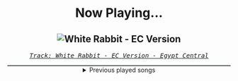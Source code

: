 <div align="center"> 
<h1>Now Playing...</h1>

![White Rabbit - EC Version](https://i.scdn.co/image/ab67616d00001e02c0a80284cf7a16618eb534ca)
--
_<samp><a href="https://open.spotify.com/track/7yPjd4QJUfytp1WEsrk7Vb">Track: White Rabbit - EC Version - Egypt Central</a></samp>_

<div style="border: 1px #4B5054 solid"></div>
<details>
  <summary>
    Previous played songs
  </summary>
  <table>
    <thead>
      <tr>
        <th>
          Artist
        </th>
        <th>
          Song
        </th>
        <th>
          Link
        </th>
      </tr>
    </thead>
    <tbody>
      <tr><td>Egypt Central</td><td>White Rabbit - EC Version</td><td><a href="https://open.spotify.com/track/7yPjd4QJUfytp1WEsrk7Vb">https://open.spotify.com/track/7yPjd4QJUfytp1WEsrk7Vb</a></td></tr><tr><td>Motionless In White</td><td>Werewolf: Synthwave Edition</td><td><a href="https://open.spotify.com/track/0D4v7cIYb2bIYKNG7BQtbW">https://open.spotify.com/track/0D4v7cIYb2bIYKNG7BQtbW</a></td></tr><tr><td>Demon Hunter</td><td>Fiction Kingdom</td><td><a href="https://open.spotify.com/track/1nBmLEAutE4wFIllKhJp8g">https://open.spotify.com/track/1nBmLEAutE4wFIllKhJp8g</a></td></tr><tr><td>Richy Nix</td><td>Your Time Is Over</td><td><a href="https://open.spotify.com/track/4DedWAAfZrlbEBfaXrgD62">https://open.spotify.com/track/4DedWAAfZrlbEBfaXrgD62</a></td></tr><tr><td>All That Remains</td><td>If I'm Honest</td><td><a href="https://open.spotify.com/track/5QQQIzFQQUALQhU3ncB1d0">https://open.spotify.com/track/5QQQIzFQQUALQhU3ncB1d0</a></td></tr><tr><td>Ill Niño</td><td>What You Deserve</td><td><a href="https://open.spotify.com/track/2pbYZhE25xmIhEsISJbqLF">https://open.spotify.com/track/2pbYZhE25xmIhEsISJbqLF</a></td></tr><tr><td>Matthew West</td><td>Broken Things</td><td><a href="https://open.spotify.com/track/4v8GJxLdvUiN7R31cKcmNL">https://open.spotify.com/track/4v8GJxLdvUiN7R31cKcmNL</a></td></tr><tr><td>Shinedown</td><td>Asking for It</td><td><a href="https://open.spotify.com/track/3Tp7y0bLogDQsIO5tTTOH4">https://open.spotify.com/track/3Tp7y0bLogDQsIO5tTTOH4</a></td></tr><tr><td>Periphery</td><td>Reprise</td><td><a href="https://open.spotify.com/track/0RmSg18CUixmUHq5Ydqszr">https://open.spotify.com/track/0RmSg18CUixmUHq5Ydqszr</a></td></tr><tr><td>The Raven Age</td><td>Surrogate</td><td><a href="https://open.spotify.com/track/1NuxmVm3NykaYADimgML7v">https://open.spotify.com/track/1NuxmVm3NykaYADimgML7v</a></td></tr><tr><td>Micah Tyler</td><td>Soul Song</td><td><a href="https://open.spotify.com/track/5z3GwALzXJK84igthB2V3m">https://open.spotify.com/track/5z3GwALzXJK84igthB2V3m</a></td></tr><tr><td>Demon Hunter</td><td>Dead Flowers</td><td><a href="https://open.spotify.com/track/4im1m4RFW7m5REaVPTbTI3">https://open.spotify.com/track/4im1m4RFW7m5REaVPTbTI3</a></td></tr><tr><td>Machine Gun Kelly</td><td>Merry Go Round</td><td><a href="https://open.spotify.com/track/7k9rcsOLrZBzxIL4cyAipZ">https://open.spotify.com/track/7k9rcsOLrZBzxIL4cyAipZ</a></td></tr><tr><td>Volbeat</td><td>My Body</td><td><a href="https://open.spotify.com/track/7MueUI9DxVV5PReSaK4ecI">https://open.spotify.com/track/7MueUI9DxVV5PReSaK4ecI</a></td></tr><tr><td>Crown The Empire</td><td>Wake Me Up</td><td><a href="https://open.spotify.com/track/11462XLThSYmbSB1k7sBly">https://open.spotify.com/track/11462XLThSYmbSB1k7sBly</a></td></tr><tr><td>Hopsin</td><td>Forever Ill</td><td><a href="https://open.spotify.com/track/4KdCJDVnLODYyg69DGI1Hq">https://open.spotify.com/track/4KdCJDVnLODYyg69DGI1Hq</a></td></tr><tr><td>Blind Guardian</td><td>Prophecies</td><td><a href="https://open.spotify.com/track/1hn1yA6jDFeaAup2Q855zB">https://open.spotify.com/track/1hn1yA6jDFeaAup2Q855zB</a></td></tr><tr><td>Malrun</td><td>Black Rain</td><td><a href="https://open.spotify.com/track/6sMJu6UIlynyP8V9cermTD">https://open.spotify.com/track/6sMJu6UIlynyP8V9cermTD</a></td></tr><tr><td>Days Of Jupiter</td><td>Follow</td><td><a href="https://open.spotify.com/track/3He2VViMWC4sorXkNwNAtB">https://open.spotify.com/track/3He2VViMWC4sorXkNwNAtB</a></td></tr><tr><td>Adrian Von Ziegler</td><td>Fable</td><td><a href="https://open.spotify.com/track/7oXqz75LxNjo3bVbSq84hu">https://open.spotify.com/track/7oXqz75LxNjo3bVbSq84hu</a></td></tr>
    </tbody>
  </table>
</details>

</div>
